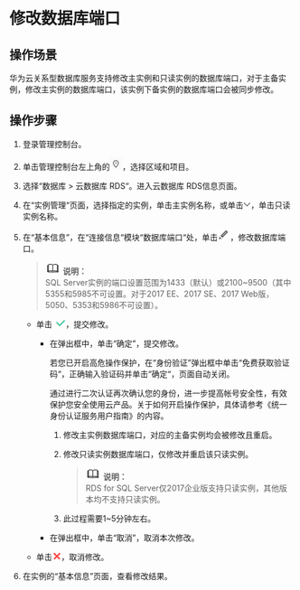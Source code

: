# 修改数据库端口<a name="zh-cn_topic_sqlserver_change_database_port"></a>

## 操作场景<a name="zh-cn_topic_0171122564_section241540814823"></a>

华为云关系型数据库服务支持修改主实例和只读实例的数据库端口，对于主备实例，修改主实例的数据库端口，该实例下备实例的数据库端口会被同步修改。

## 操作步骤<a name="zh-cn_topic_0171122564_section45421719172826"></a>

1.  登录管理控制台。
2.  单击管理控制台左上角的![](figures/Region灰色图标.png)，选择区域和项目。
3.  选择“数据库  \>  云数据库 RDS“。进入云数据库 RDS信息页面。
4.  在“实例管理“页面，选择指定的实例，单击主实例名称，或单击![](figures/下拉选择.png)，单击只读实例名称。
5.  在“基本信息”，在“连接信息“模块“数据库端口“处，单击![](figures/edit-port.png)，修改数据库端口。

    >![](public_sys-resources/icon-note.gif) **说明：**   
    >SQL Server实例的端口设置范围为1433（默认）或2100\~9500（其中5355和5985不可设置。对于2017 EE、2017 SE、2017 Web版，5050、5353和5986不可设置）。  

    -   单击  ![](figures/端口提交-49.png)，提交修改。
        -   在弹出框中，单击“确定”，提交修改。

            若您已开启高危操作保护，在“身份验证”弹出框中单击“免费获取验证码“，正确输入验证码并单击“确定“，页面自动关闭。

            通过进行二次认证再次确认您的身份，进一步提高帐号安全性，有效保护您安全使用云产品。关于如何开启操作保护，具体请参考《统一身份认证服务用户指南》的内容。

            1.  修改主实例数据库端口，对应的主备实例均会被修改且重启。
            2.  修改只读实例数据库端口，仅修改并重启该只读实例。

                >![](public_sys-resources/icon-note.gif) **说明：**   
                >RDS for SQL Server仅2017企业版支持只读实例，其他版本均不支持只读实例。  

            3.  此过程需要1\~5分钟左右。

        -   在弹出框中，单击“取消”，取消本次修改。

    -   单击![](figures/取消02-50.png)，取消修改。

6.  在实例的“基本信息”页面，查看修改结果。

